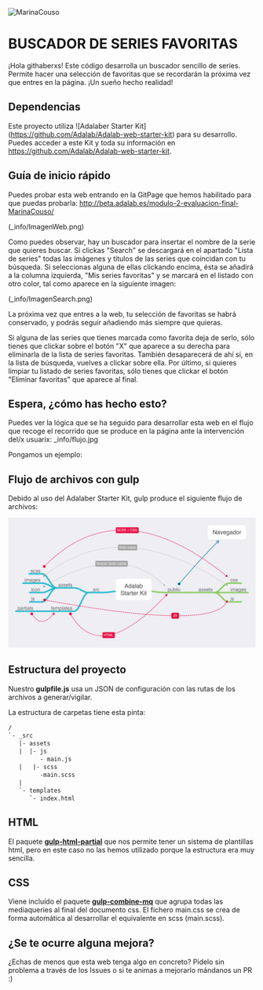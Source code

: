 ![MarinaCouso](https://github.com/MarinaCouso)

# BUSCADOR DE SERIES FAVORITAS

¡Hola githaberxs! Este código desarrolla un buscador sencillo de series. Permite hacer una selección de favoritas que se recordarán la próxima vez que entres en la página. ¡Un sueño hecho realidad!

## Dependencias
Este proyecto utiliza ![Adalaber Starter Kit] (https://github.com/Adalab/Adalab-web-starter-kit) para su desarrollo. Puedes acceder a este Kit y toda su información en https://github.com/Adalab/Adalab-web-starter-kit.

## Guía de inicio rápido
Puedes probar esta web entrando en la GitPage que hemos habilitado para que puedas probarla: http://beta.adalab.es/modulo-2-evaluacion-final-MarinaCouso/

(_info/ImagenWeb.png)

Como puedes observar, hay un buscador para insertar el nombre de la serie que quieres buscar. Si clickas "Search" se descargará en el apartado "Lista de series" todas las imágenes y títulos de las series que coincidan con tu búsqueda.
Si seleccionas alguna de ellas clickando encima, ésta se añadirá a la columna izquierda, "Mis series favoritas" y se marcará en el listado con otro color, tal como aparece en la siguiente imagen:   

(_info/ImagenSearch.png)

La próxima vez que entres a la web, tu selección de favoritas se habrá conservado, y podrás seguir añadiendo más siempre que quieras. 

Si alguna de las series que tienes marcada como favorita deja de serlo, sólo tienes que clickar sobre el botón "X" que aparece a su derecha para eliminarla de la lista de series favoritas. También desaparecerá de ahí si, en la lista de búsqueda, vuelves a clickar sobre ella. 
Por último, si quieres limpiar tu listado de series favoritas, sólo tienes que clickar el botón "Eliminar favoritas" que aparece al final.

## Espera, ¿cómo has hecho esto?

Puedes ver la lógica que se ha seguido para desarrollar esta web en el flujo que recoge el recorrido que se produce en la página ante la intervención del/x usuarix: _info/flujo.jpg

Pongamos un ejemplo:


## Flujo de archivos con gulp

Debido al uso del Adalaber Starter Kit, gulp produce el siguiente flujo de archivos:

![Gulp flow](./gulp-flow.png)

## Estructura del proyecto

Nuestro **gulpfile.js** usa un JSON de configuración con las rutas de los archivos a generar/vigilar.

La estructura de carpetas tiene esta pinta:

```
/
`- _src
   |- assets
   |  |- js
         - main.js
   |   |- scss
         -main.scss
   |
   `- templates
      `- index.html

```

## HTML

El paquete [**gulp-html-partial**](https://www.npmjs.com/package/gulp-html-partial) que nos permite tener un sistema de plantillas html, pero en este caso no las hemos utilizado porque la estructura era muy sencilla.

## CSS

Viene incluído el paquete [**gulp-combine-mq**](https://www.npmjs.com/package/gulp-combine-mq) que agrupa todas las mediaqueries al final del documento css. El fichero main.css se crea de forma automática al desarrollar el equivalente en scss (main.scss).

## ¿Se te ocurre alguna mejora?

¿Echas de menos que esta web tenga algo en concreto? Pidelo sin problema a través de los Issues o si te animas a mejorarlo mándanos un PR :)
